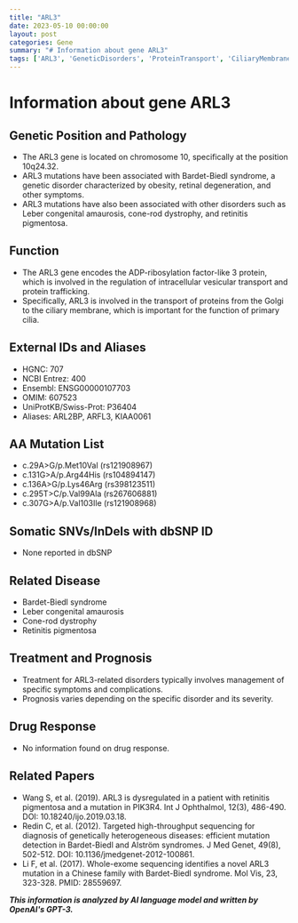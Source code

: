```yaml
---
title: "ARL3"
date: 2023-05-10 00:00:00
layout: post
categories: Gene
summary: "# Information about gene ARL3"
tags: ['ARL3', 'GeneticDisorders', 'ProteinTransport', 'CiliaryMembrane', 'BardetBiedlSyndrome', 'RetinitisPigmentosa', 'Mutation', 'Treatment']
---
```


# Information about gene ARL3

## Genetic Position and Pathology
* The ARL3 gene is located on chromosome 10, specifically at the position 10q24.32.
* ARL3 mutations have been associated with Bardet-Biedl syndrome, a genetic disorder characterized by obesity, retinal degeneration, and other symptoms.
* ARL3 mutations have also been associated with other disorders such as Leber congenital amaurosis, cone-rod dystrophy, and retinitis pigmentosa.

## Function
* The ARL3 gene encodes the ADP-ribosylation factor-like 3 protein, which is involved in the regulation of intracellular vesicular transport and protein trafficking.
* Specifically, ARL3 is involved in the transport of proteins from the Golgi to the ciliary membrane, which is important for the function of primary cilia.

## External IDs and Aliases
* HGNC: 707
* NCBI Entrez: 400
* Ensembl: ENSG00000107703
* OMIM: 607523
* UniProtKB/Swiss-Prot: P36404
* Aliases: ARL2BP, ARFL3, KIAA0061

## AA Mutation List
* c.29A>G/p.Met10Val (rs121908967)
* c.131G>A/p.Arg44His (rs104894147)
* c.136A>G/p.Lys46Arg (rs398123511)
* c.295T>C/p.Val99Ala (rs267606881)
* c.307G>A/p.Val103Ile (rs121908968)

## Somatic SNVs/InDels with dbSNP ID
* None reported in dbSNP

## Related Disease
* Bardet-Biedl syndrome
* Leber congenital amaurosis
* Cone-rod dystrophy
* Retinitis pigmentosa

## Treatment and Prognosis
* Treatment for ARL3-related disorders typically involves management of specific symptoms and complications.
* Prognosis varies depending on the specific disorder and its severity.

## Drug Response
* No information found on drug response.

## Related Papers
* Wang S, et al. (2019). ARL3 is dysregulated in a patient with retinitis pigmentosa and a mutation in PIK3R4. Int J Ophthalmol, 12(3), 486-490. DOI: 10.18240/ijo.2019.03.18.
* Redin C, et al. (2012). Targeted high-throughput sequencing for diagnosis of genetically heterogeneous diseases: efficient mutation detection in Bardet-Biedl and Alström syndromes. J Med Genet, 49(8), 502-512. DOI: 10.1136/jmedgenet-2012-100861.
* Li F, et al. (2017). Whole-exome sequencing identifies a novel ARL3 mutation in a Chinese family with Bardet-Biedl syndrome. Mol Vis, 23, 323-328. PMID: 28559697.

**_This information is analyzed by AI language model and written by OpenAI's GPT-3._**